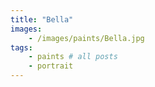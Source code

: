 ```yaml
---
title: "Bella"
images: 
    - /images/paints/Bella.jpg
tags:
    - paints # all posts
    - portrait
---
```

